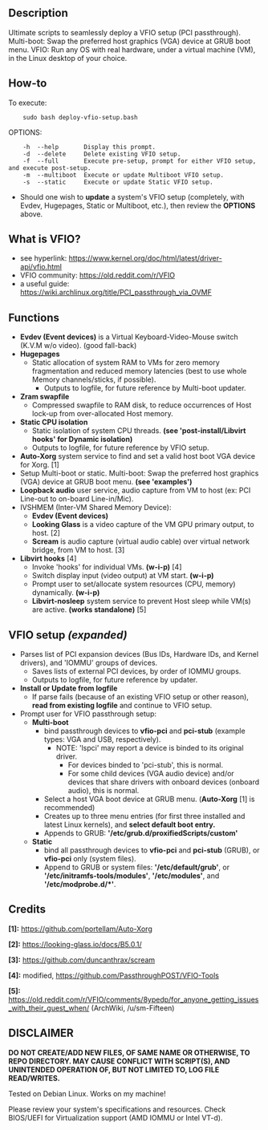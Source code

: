## Description
Ultimate scripts to seamlessly deploy a VFIO setup (PCI passthrough). Multi-boot: Swap the preferred host graphics (VGA) device at GRUB boot menu. VFIO: Run any OS with real hardware, under a virtual machine (VM), in the Linux desktop of your choice.

## How-to
To execute:

        sudo bash deploy-vfio-setup.bash

OPTIONS:

        -h  --help       Display this prompt.
        -d  --delete     Delete existing VFIO setup.
        -f  --full       Execute pre-setup, prompt for either VFIO setup, and execute post-setup.
        -m  --multiboot  Execute or update Multiboot VFIO setup.
        -s  --static     Execute or update Static VFIO setup.

* Should one wish to **update** a system's VFIO setup (completely, with Evdev, Hugepages, Static or Multiboot, etc.), then review the **OPTIONS** above.

## What is VFIO?
* see hyperlink:        https://www.kernel.org/doc/html/latest/driver-api/vfio.html
* VFIO community:       https://old.reddit.com/r/VFIO
* a useful guide:       https://wiki.archlinux.org/title/PCI_passthrough_via_OVMF

## Functions

* **Evdev (Event devices)** is a Virtual Keyboard-Video-Mouse switch (K.V.M w/o video). (good fall-back)
* **Hugepages**
    * Static allocation of system RAM to VMs for zero memory fragmentation and reduced memory latencies (best to use whole Memory channels/sticks, if possible).
        * Outputs to logfile, for future reference by Multi-boot updater.
* **Zram swapfile**
    * Compressed swapfile to RAM disk, to reduce occurrences of Host lock-up from over-allocated Host memory.
* **Static CPU isolation**
    * Static isolation of system CPU threads. **(see 'post-install/Libvirt hooks' for Dynamic isolation)**
    * Outputs to logfile, for future reference by VFIO setup.
* **Auto-Xorg** system service to find and set a valid host boot VGA device for Xorg. [1]
* Setup Multi-boot or static. Multi-boot: Swap the preferred host graphics (VGA) device at GRUB boot menu. **(see 'examples')**
* **Loopback audio** user service, audio capture from VM to host (ex: PCI Line-out to on-board Line-in/Mic).
* IVSHMEM (Inter-VM Shared Memory Device):
    * **Evdev (Event devices)**
    * **Looking Glass** is a video capture of the VM GPU primary output, to host. [2]
    * **Scream** is audio capture (virtual audio cable) over virtual network bridge, from VM to host. [3]
* **Libvirt hooks** [4]
    * Invoke 'hooks' for individual VMs. **(w-i-p)** [4]
    * Switch display input (video output) at VM start. **(w-i-p)**
    * Prompt user to set/allocate system resources (CPU, memory) dynamically. **(w-i-p)**
    * **Libvirt-nosleep** system service to prevent Host sleep while VM(s) are active. **(works standalone)** [5]

## VFIO setup *(expanded)*
* Parses list of PCI expansion devices (Bus IDs, Hardware IDs, and Kernel drivers), and 'IOMMU' groups of devices.
    * Saves lists of external PCI devices, by order of IOMMU groups.
    * Outputs to logfile, for future reference by updater.
* **Install or Update from logfile**
    * If parse fails (because of an existing VFIO setup or other reason), **read from existing logfile** and continue to VFIO setup.
* Prompt user for VFIO passthrough setup:
    * **Multi-boot**
        * bind passthrough devices to **vfio-pci** and **pci-stub** (example types: VGA and USB, respectively).
            * NOTE: 'lspci' may report a device is binded to its original driver.
                * For devices binded to 'pci-stub', this is normal.
                * For some child devices (VGA audio device) and/or devices that share drivers with onboard devices (onboard audio), this is normal.
        * Select a host VGA boot device at GRUB menu.   (**Auto-Xorg** [1] is recommended)
        * Creates up to three menu entries (for first three installed and latest Linux kernels), and **select default boot entry.**
        * Appends to GRUB: **'/etc/grub.d/proxifiedScripts/custom'**
    * **Static**
        * bind all passthrough devices to **vfio-pci** and **pci-stub** (GRUB), or **vfio-pci** only (system files).
        * Append to GRUB or system files:   **'/etc/default/grub'**, or **'/etc/initramfs-tools/modules'**, **'/etc/modules'**, and **'/etc/modprobe.d/*'**.

## Credits
**[1]:** https://github.com/portellam/Auto-Xorg

**[2]:** https://looking-glass.io/docs/B5.0.1/

**[3]:** https://github.com/duncanthrax/scream

**[4]:** modified, https://github.com/PassthroughPOST/VFIO-Tools

**[5]:** https://old.reddit.com/r/VFIO/comments/8ypedp/for_anyone_getting_issues_with_their_guest_when/ (ArchWiki, /u/sm-Fifteen)

## DISCLAIMER
**DO NOT CREATE/ADD NEW FILES, OF SAME NAME OR OTHERWISE, TO REPO DIRECTORY. MAY CAUSE CONFLICT WITH SCRIPT(S), AND UNINTENDED OPERATION OF, BUT NOT LIMITED TO, LOG FILE READ/WRITES.**

Tested on Debian Linux. Works on my machine!

Please review your system's specifications and resources. Check BIOS/UEFI for Virtualization support (AMD IOMMU or Intel VT-d).